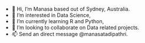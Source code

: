- 👋 Hi, I’m Manasa based out of Sydney, Australia.
- 👀 I’m interested in Data Science, 
- 🌱 I’m currently learning R and Python, 
- 💞️ I’m looking to collaborate on Data related projects.
- 📫 Send an direct message @manasatadipathri.

<!---
manasatadipathri/manasatadipathri is a ✨ special ✨ repository because its `README.md` (this file) appears on your GitHub profile.
You can click the Preview link to take a look at your changes.
--->
